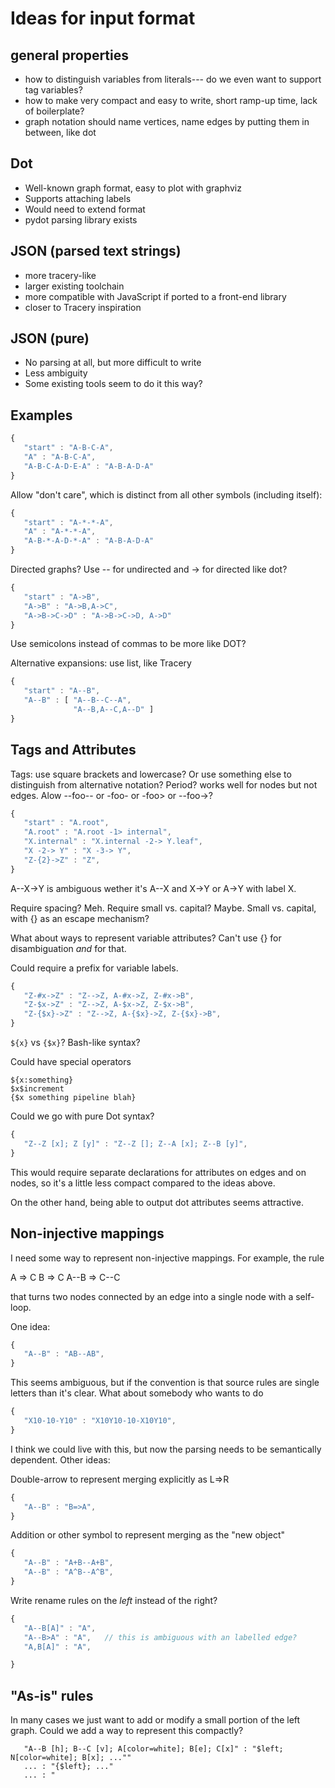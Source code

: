 # Ideas for input format

## general properties
  * how to distinguish variables from literals--- do we even want to support tag variables?
  * how to make very compact and easy to write, short ramp-up time, lack of boilerplate?
  * graph notation should name vertices, name edges by putting them in between, like dot

## Dot
  * Well-known graph format, easy to plot with graphviz
  * Supports attaching labels
  * Would need to extend format
  * pydot parsing library exists
  
## JSON (parsed text strings)
  * more tracery-like
  * larger existing toolchain
  * more compatible with JavaScript if ported to a front-end library
  * closer to Tracery inspiration

## JSON (pure)
  * No parsing at all, but more difficult to write
  * Less ambiguity
  * Some existing tools seem to do it this way?

## Examples

```javascript
{
   "start" : "A-B-C-A",
   "A" : "A-B-C-A",
   "A-B-C-A-D-E-A" : "A-B-A-D-A"
}
```

Allow "don't care", which is distinct from all other symbols (including itself):

```javascript
{
   "start" : "A-*-*-A",
   "A" : "A-*-*-A",
   "A-B-*-A-D-*-A" : "A-B-A-D-A"
}
```

Directed graphs?  Use -- for undirected and -> for directed like dot?

```javascript
{
   "start" : "A->B",
   "A->B" : "A->B,A->C",
   "A->B->C->D" : "A->B->C->D, A->D"
}
```

Use semicolons instead of commas to be more like DOT?

Alternative expansions: use list, like Tracery

```javascript
{
   "start" : "A--B",
   "A--B" : [ "A--B--C--A", 
              "A--B,A--C,A--D" ] 
}
```

## Tags and Attributes

Tags: use square brackets and lowercase?
Or use something else to distinguish from alternative notation?
Period? works well for nodes but not edges.  Alow --foo-- or -foo- or -foo> or --foo->?

```javascript
{
   "start" : "A.root",
   "A.root" : "A.root -1> internal",
   "X.internal" : "X.internal -2-> Y.leaf",
   "X -2-> Y" : "X -3-> Y",
   "Z-{2}->Z" : "Z",
}
```

A--X->Y is ambiguous wether it's A--X and X->Y or A->Y with label X.

Require spacing? Meh.
Require small vs. capital? Maybe.
Small vs. capital, with {} as an escape mechanism?

What about ways to represent variable attributes?  Can't use {} for
disambiguation *and* for that.

Could require a prefix for variable labels.

```javascript
{
   "Z-#x->Z" : "Z-->Z, A-#x->Z, Z-#x->B",
   "Z-$x->Z" : "Z-->Z, A-$x->Z, Z-$x->B",
   "Z-{$x}->Z" : "Z-->Z, A-{$x}->Z, Z-{$x}->B",
}
```

`${x}` vs `{$x}`?  Bash-like syntax?

Could have special operators

```
${x:something}
$x$increment
{$x something pipeline blah}
```

Could we go with pure Dot syntax?

```javascript
{
   "Z--Z [x]; Z [y]" : "Z--Z []; Z--A [x]; Z--B [y]",
}
```

This would require separate declarations for attributes on edges and on
nodes, so it's a little less compact compared to the ideas above.

On the other hand, being able to output dot attributes seems attractive.

## Non-injective mappings

I need some way to represent non-injective mappings.  For example, the rule

A => C
B => C
A--B => C--C


that turns two nodes connected by an edge into a single node with a self-loop.

One idea:

```javascript
{
   "A--B" : "AB--AB",
}
```

This seems ambiguous, but if the convention is that source rules are single
letters than it's clear. What about somebody who wants to do

```javascript
{
   "X10-10-Y10" : "X10Y10-10-X10Y10",
}
```

I think we could live with this, but now the parsing needs to be semantically
dependent.  Other ideas:

Double-arrow to represent merging explicitly as L=>R

```javascript
{
   "A--B" : "B=>A",
}
```

Addition or other symbol to represent merging as the "new object"

```javascript
{
   "A--B" : "A+B--A+B",
   "A--B" : "A^B--A^B",
}
```

Write rename rules on the *left* instead of the right?

```javascript
{
   "A--B[A]" : "A",
   "A--B>A" : "A",   // this is ambiguous with an labelled edge?
   "A,B[A]" : "A",

}
```

## "As-is" rules

In many cases we just want to add or modify a small portion of the left
graph.  Could we add a way to represent this compactly?

```
   "A--B [h]; B--C [v]; A[color=white]; B[e]; C[x]" : "$left; N[color=white]; B[x]; ...""
   ... : "{$left}; ..."
   ... : "

```
